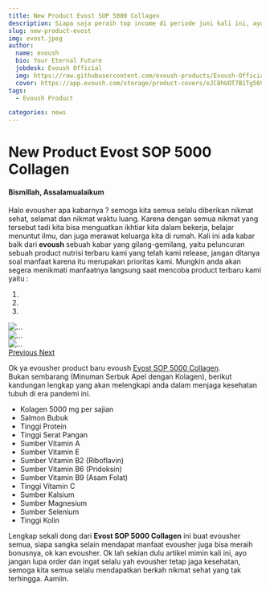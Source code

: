 ```yaml
---
title: New Product Evost SOP 5000 Collagen
description: Siapa saja peraih top income di periode juni kali ini, ayo kita simak detailnya di mari.
slug: new-product-evost
img: evost.jpeg
author:
  name: evoush
  bio: Your Eternal Future
  jobdesk: Evoush Official
  img: https://raw.githubusercontent.com/evoush-products/Evoush-Official-Website/master/static/icon_128.png
  cover: https://app.evoush.com/storage/product-covers/eJC8hUOT7B1Tg56943hWhsI9KMH8k7CdRe2OFDbo.jpg
tags: 
  - Evoush Product

categories: news
---
```


# New Product Evost SOP 5000 Collagen

#### Bismillah, Assalamualaikum  
Halo evousher apa kabarnya ? semoga kita semua selalu diberikan nikmat sehat, selamat dan nikmat waktu luang. Karena dengan semua nikmat yang tersebut tadi kita bisa menguatkan ikhtiar kita dalam bekerja, belajar menuntut ilmu, dan juga merawat keluarga kita di rumah. Kali ini ada kabar baik dari **evoush** sebuah kabar yang gilang-gemilang, yaitu peluncuran sebuah product nutrisi terbaru kami yang telah kami release, jangan ditanya soal manfaat karena itu merupakan prioritas kami. Mungkin anda akan segera menikmati manfaatnya langsung saat mencoba product terbaru kami yaitu : 



<div id="carouselExampleIndicators" class="carousel slide mb-3" data-ride="carousel" style="width=50%;">
  <ol class="carousel-indicators">
    <li data-target="#carouselExampleIndicators" data-slide-to="0" class="active"></li>
    <li data-target="#carouselExampleIndicators" data-slide-to="1"></li>
    <li data-target="#carouselExampleIndicators" data-slide-to="2"></li>
  </ol>
  <div class="carousel-inner">
    <div class="carousel-item active">
      <img src="https://app.evoush.com/storage/product-sliders/736f93e8-6aa5-41b1-b7a4-21104885c997.jpg" class="img-fluid img-responsive d-block w-100" alt="...">
    </div>
    <div class="carousel-item">
      <img src="https://app.evoush.com/storage/product-sliders/208680483_535423144562771_8966429403612088480_n.jpg" class="img-fluid img-responsive d-block w-100" alt="...">
    </div>
    <div class="carousel-item">
      <img src="https://app.evoush.com/storage/product-sliders/corner.png" class="img-fluid img-responsive d-block w-100" alt="...">
    </div>
  </div>
  <a class="carousel-control-prev" href="#carouselExampleIndicators" role="button" data-slide="prev">
    <span class="carousel-control-prev-icon" aria-hidden="true"></span>
    <span class="sr-only">Previous</span>
  </a>
  <a class="carousel-control-next" href="#carouselExampleIndicators" role="button" data-slide="next">
    <span class="carousel-control-next-icon" aria-hidden="true"></span>
    <span class="sr-only">Next</span>
  </a>
</div>  

  
  Ok ya evousher product baru evoush <a href="https://evoush.com/product/Nutrisi/evost-sop-5000-collagen" class="btn btn-danger">Evost SOP 5000 Collagen</a>.  
Bukan sembarang (Minuman Serbuk Apel dengan Kolagen), berikut kandungan lengkap yang akan melengkapi anda dalam menjaga kesehatan tubuh di era pandemi ini.  
- Kolagen 5000 mg per sajian
- Salmon Bubuk
- Tinggi Protein
- Tinggi Serat Pangan
- Sumber Vitamin A
- Sumber Vitamin E
- Sumber Vitamin B2 (Riboflavin)
- Sumber Vitamin B6 (Pridoksin)
- Sumber Vitamin B9 (Asam Folat)
- Tinggi Vitamin C
- Sumber Kalsium
- Sumber Magnesium
- Sumber Selenium
- Tinggi Kolin  

Lengkap sekali dong dari **Evost SOP 5000 Collagen** ini buat evousher semua, siapa sangka selain mendapat manfaat evousher juga bisa meraih bonusnya, ok kan evousher. Ok lah sekian dulu artikel mimin kali ini, ayo jangan lupa order dan ingat selalu yah evousher tetap jaga kesehatan, semoga kita semua selalu mendapatkan berkah nikmat sehat yang tak terhingga. Aamiin.